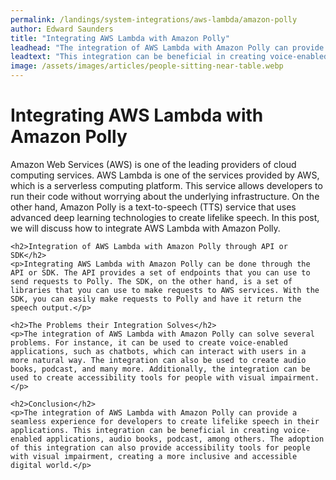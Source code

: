 ```yaml
---
permalink: /landings/system-integrations/aws-lambda/amazon-polly
author: Edward Saunders
title: "Integrating AWS Lambda with Amazon Polly"
leadhead: "The integration of AWS Lambda with Amazon Polly can provide a seamless experience for developers to create lifelike speech in their applications"
leadtext: "This integration can be beneficial in creating voice-enabled applications, audio books, podcast, among others. The adoption of this integration can also provide accessibility tools for people with visual impairment, creating a more inclusive and accessible digital world."
image: /assets/images/articles/people-sitting-near-table.webp
---
```

<div class="arttext">	<h1>Integrating AWS Lambda with Amazon Polly</h1>
	<p>Amazon Web Services (AWS) is one of the leading providers of cloud computing services. AWS Lambda is one of the services provided by AWS, which is a serverless computing platform. This service allows developers to run their code without worrying about the underlying infrastructure. On the other hand, Amazon Polly is a text-to-speech (TTS) service that uses advanced deep learning technologies to create lifelike speech. In this post, we will discuss how to integrate AWS Lambda with Amazon Polly.</p>

	<h2>Integration of AWS Lambda with Amazon Polly through API or SDK</h2>
	<p>Integrating AWS Lambda with Amazon Polly can be done through the API or SDK. The API provides a set of endpoints that you can use to send requests to Polly. The SDK, on the other hand, is a set of libraries that you can use to make requests to AWS services. With the SDK, you can easily make requests to Polly and have it return the speech output.</p>

	<h2>The Problems their Integration Solves</h2>
	<p>The integration of AWS Lambda with Amazon Polly can solve several problems. For instance, it can be used to create voice-enabled applications, such as chatbots, which can interact with users in a more natural way. The integration can also be used to create audio books, podcast, and many more. Additionally, the integration can be used to create accessibility tools for people with visual impairment.</p>

	<h2>Conclusion</h2>
	<p>The integration of AWS Lambda with Amazon Polly can provide a seamless experience for developers to create lifelike speech in their applications. This integration can be beneficial in creating voice-enabled applications, audio books, podcast, among others. The adoption of this integration can also provide accessibility tools for people with visual impairment, creating a more inclusive and accessible digital world.</p>
</div>